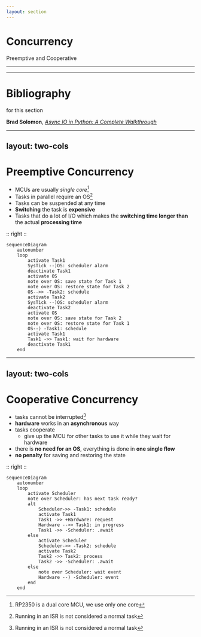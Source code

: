 ```yaml
---
layout: section 
---
```

# Concurrency
Preemptive and Cooperative

---
---
# Bibliography
for this section

**Brad Solomon**, *[Async IO in Python: A Complete Walkthrough](https://realpython.com/async-io-python/)* 

---
layout: two-cols
---
# Preemptive Concurrency

<style>
.two-columns {
    grid-template-columns: 3fr 5fr;
}
</style>

- MCUs are usually *single core*[^rp2350]
- Tasks in parallel require an OS[^interrupts]
- Tasks can be suspended at any time
- **Switching** the task is **expensive**
- Tasks that do a lot of I/O which makes the **switching time longer than** the actual **processing time**

:: right ::

```mermaid
sequenceDiagram
    autonumber
    loop
        activate Task1
        SysTick --)OS: scheduler alarm
        deactivate Task1
        activate OS
        note over OS: save state for Task 1
        note over OS: restore state for Task 2
        OS-->> -Task2: schedule
        activate Task2
        SysTick --)OS: scheduler alarm
        deactivate Task2
        activate OS
        note over OS: save state for Task 2
        note over OS: restore state for Task 1
        OS--) -Task1: schedule
        activate Task1
        Task1 ->> Task1: wait for hardware
        deactivate Task1
    end
```

[^rp2350]: RP2350 is a dual core MCU, we use only one core
[^interrupts]: Running in an ISR is not considered a normal task

---
layout: two-cols
---
# Cooperative Concurrency

<style>
.two-columns {
    grid-template-columns: 3fr 5fr;
}
</style>

- tasks cannot be interrupted[^interrupts]
- **hardware** works in an **asynchronous** way
- tasks cooperate
  - give up the MCU for other tasks to use it while they wait for hardware
- there is **no need for an OS**, everything is done in **one single flow**
- **no penalty** for saving and restoring the state

[^interrupts]: except for ISR

:: right ::

```mermaid {scale: 0.6}
sequenceDiagram
    autonumber
    loop
        activate Scheduler
        note over Scheduler: has next task ready?
        alt
            Scheduler->> -Task1: schedule
            activate Task1
            Task1 ->> +Hardware: request
            Hardware -->> Task1: in progress
            Task1 ->> -Scheduler: .await
        else
            activate Scheduler
            Scheduler->> -Task2: schedule
            activate Task2
            Task2 ->> Task2: process
            Task2 ->> -Scheduler: .await
        else
            note over Scheduler: wait event
            Hardware --) -Scheduler: event
        end
    end
```
